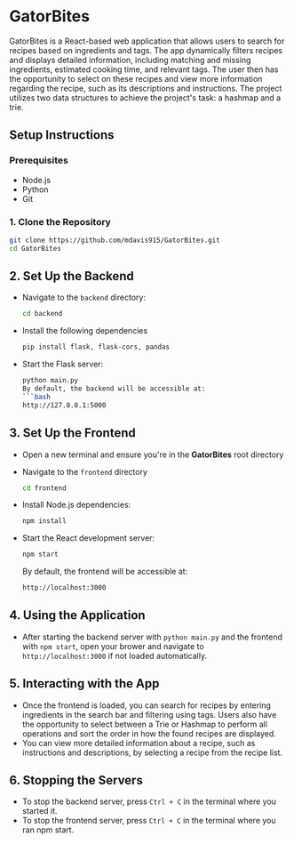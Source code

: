 # GatorBites
GatorBites is a React-based web application that allows users to search for recipes based on ingredients and tags. The app dynamically filters recipes and displays detailed information, including matching and missing ingredients, estimated cooking time, and relevant tags. The user then has the opportunity to select on these recipes and view more information regarding the recipe, such as its descriptions and instructions. The project utilizes two data structures to achieve the project's task: a hashmap and a trie. 


## Setup Instructions

### Prerequisites
- Node.js
- Python
- Git

### 1. Clone the Repository
   ```bash
git clone https://github.com/mdavis915/GatorBites.git
cd GatorBites
```

## 2. Set Up the Backend
- Navigate to the `backend` directory:
  
  ```bash
  cd backend
- Install the following dependencies
  
  ```bash
  pip install flask, flask-cors, pandas
- Start the Flask server:
  
  ```bash
  python main.py
  By default, the backend will be accessible at:
  ```bash
  http://127.0.0.1:5000

## 3. Set Up the Frontend
- Open a new terminal and ensure you're in the **GatorBites** root directory
- Navigate to the `frontend` directory
  
  ```bash
  cd frontend
- Install Node.js dependencies:
  ```bash
  npm install
- Start the React development server:
  ```bash
  npm start
  ```
  By default, the frontend will be accessible at:
  ```bash
  http://localhost:3000
  ```
  
## 4. Using the Application
- After starting the backend server with `python main.py` and the frontend with         `npm start`, open your brower and navigate to `http://localhost:3000` if not loaded automatically.
    
## 5. Interacting with the App
- Once the frontend is loaded, you can search for recipes by entering ingredients         in the search bar and filtering using tags. Users also have the opportunity to 
        select between a Trie or Hashmap to perform all operations and sort the order 
        in how the found recipes are displayed.
- You can view more detailed information about a recipe, such as instructions and 
        descriptions, by selecting a recipe from the recipe list.

## 6. Stopping the Servers
-  To stop the backend server, press `Ctrl + C` in the terminal where you started it.
-  To stop the frontend server, press `Ctrl + C` in the terminal where you ran npm 
     start.

   
